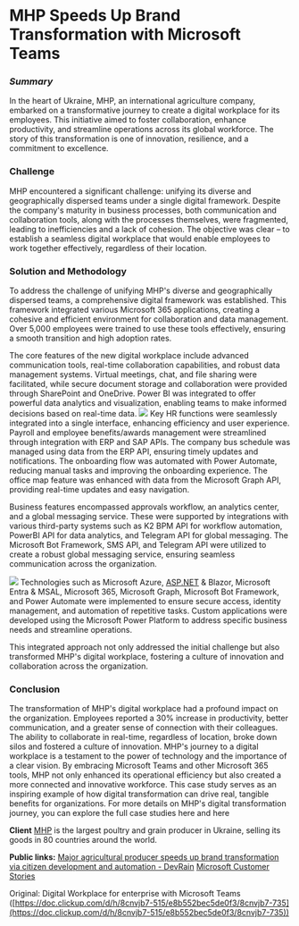 # MHP Speeds Up Brand Transformation with Microsoft Teams

### **_Summary_**
In the heart of Ukraine, MHP, an international agriculture company, embarked on a transformative journey to create a digital workplace for its employees. This initiative aimed to foster collaboration, enhance productivity, and streamline operations across its global workforce. The story of this transformation is one of innovation, resilience, and a commitment to excellence.
### Challenge
MHP encountered a significant challenge: unifying its diverse and geographically dispersed teams under a single digital framework. Despite the company's maturity in business processes, both communication and collaboration tools, along with the processes themselves, were fragmented, leading to inefficiencies and a lack of cohesion. The objective was clear – to establish a seamless digital workplace that would enable employees to work together effectively, regardless of their location.
### Solution and Methodology
To address the challenge of unifying MHP's diverse and geographically dispersed teams, a comprehensive digital framework was established. This framework integrated various Microsoft 365 applications, creating a cohesive and efficient environment for collaboration and data management. Over 5,000 employees were trained to use these tools effectively, ensuring a smooth transition and high adoption rates.

The core features of the new digital workplace include advanced communication tools, real-time collaboration capabilities, and robust data management systems. Virtual meetings, chat, and file sharing were facilitated, while secure document storage and collaboration were provided through SharePoint and OneDrive. Power BI was integrated to offer powerful data analytics and visualization, enabling teams to make informed decisions based on real-time data.
![](https://devrain.blob.core.windows.net/cases/MHP_Teams_1.png)
Key HR functions were seamlessly integrated into a single interface, enhancing efficiency and user experience. Payroll and employee benefits/awards management were streamlined through integration with ERP and SAP APIs. The company bus schedule was managed using data from the ERP API, ensuring timely updates and notifications. The onboarding flow was automated with Power Automate, reducing manual tasks and improving the onboarding experience. The office map feature was enhanced with data from the Microsoft Graph API, providing real-time updates and easy navigation.

Business features encompassed approvals workflow, an analytics center, and a global messaging service. These were supported by integrations with various third-party systems such as K2 BPM API for workflow automation, PowerBI API for data analytics, and Telegram API for global messaging. The Microsoft Bot Framework, SMS API, and Telegram API were utilized to create a robust global messaging service, ensuring seamless communication across the organization.

![](https://devrain.blob.core.windows.net/cases/MHP_Teams_2.png)
Technologies such as Microsoft Azure, [ASP.NET](http://ASP.NET) & Blazor, Microsoft Entra & MSAL, Microsoft 365, Microsoft Graph, Microsoft Bot Framework, and Power Automate were implemented to ensure secure access, identity management, and automation of repetitive tasks. Custom applications were developed using the Microsoft Power Platform to address specific business needs and streamline operations.

This integrated approach not only addressed the initial challenge but also transformed MHP's digital workplace, fostering a culture of innovation and collaboration across the organization.
### Conclusion
The transformation of MHP's digital workplace had a profound impact on the organization. Employees reported a 30% increase in productivity, better communication, and a greater sense of connection with their colleagues. The ability to collaborate in real-time, regardless of location, broke down silos and fostered a culture of innovation. MHP's journey to a digital workplace is a testament to the power of technology and the importance of a clear vision. By embracing Microsoft Teams and other Microsoft 365 tools, MHP not only enhanced its operational efficiency but also created a more connected and innovative workforce. This case study serves as an inspiring example of how digital transformation can drive real, tangible benefits for organizations.
For more details on MHP's digital transformation journey, you can explore the full case studies here and here

**Client**
[MHP](https://mhp.com.ua/) is the largest poultry and grain producer in Ukraine, selling its goods in 80 countries around the world.

**Public links:**
[Major agricultural producer speeds up brand transformation via citizen development and automation - DevRain](https://devrain.com/case-studies/digital-workplace/mhp-speeds-up-brand-transformation-with-microsoft-teams)
[Microsoft Customer Stories](https://customers.microsoft.com/en-us/story/1420037628858734358-mhp-microsoft-teams-en-ukraine)

Original: Digital Workplace for enterprise with Microsoft Teams ([https://doc.clickup.com/d/h/8cnvjb7-515/e8b552bec5de0f3/8cnvjb7-735](https://doc.clickup.com/d/h/8cnvjb7-515/e8b552bec5de0f3/8cnvjb7-735))
###
